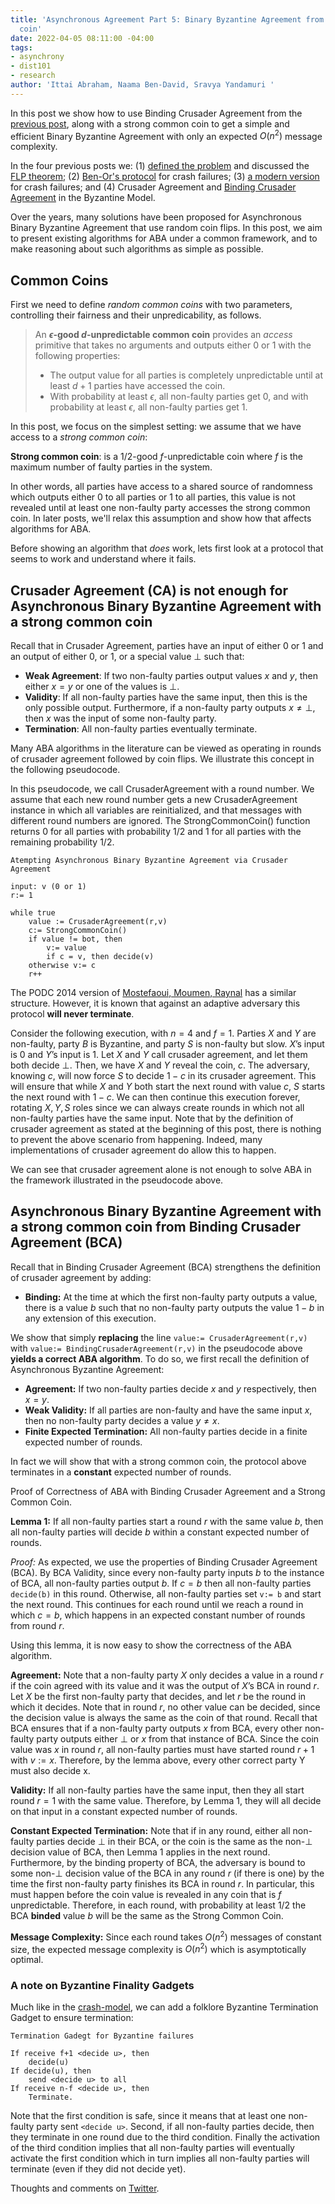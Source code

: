 ```yaml
---
title: 'Asynchronous Agreement Part 5: Binary Byzantine Agreement from a strong common
  coin'
date: 2022-04-05 08:11:00 -04:00
tags:
- asynchrony
- dist101
- research
author: 'Ittai Abraham, Naama Ben-David, Sravya Yandamuri '
---
```


In this post we show how to use Binding Crusader Agreement from the [previous post](https://decentralizedthoughts.github.io/2022-04-05-aa-part-four-CA-and-BCA/), along with a strong common coin to get a simple and efficient  Binary Byzantine Agreement with only an expected $O(n^2)$ message complexity. 

In the four previous posts we: (1) [defined the problem](https://decentralizedthoughts.github.io/2022-03-30-asynchronous-agreement-part-one-defining-the-problem/) and discussed the [FLP theorem](https://decentralizedthoughts.github.io/2019-12-15-asynchrony-uncommitted-lower-bound/); (2) [Ben-Or's protocol]([part2](https://decentralizedthoughts.github.io/2022-03-30-asynchronous-agreement-part-two-ben-ors-protocol/)) for crash failures;  (3)  [a modern version](https://decentralizedthoughts.github.io/2022-03-30-asynchronous-agreement-part-three-a-modern-version-of-ben-ors-protocol/) for crash failures; and (4) Crusader Agreement and [Binding Crusader Agreement](https://decentralizedthoughts.github.io/2022-04-05-aa-part-four-CA-and-BCA/) in the Byzantine Model.



Over the years, many solutions have been proposed for Asynchronous Binary Byzantine Agreement that use random coin flips. In this post, we aim to present existing algorithms for ABA under a common framework, and to make reasoning about such algorithms as simple as possible.

## Common Coins

First we need to define *random common coins* with two parameters, controlling their fairness and their unpredicability, as follows.

> An **$\epsilon$-good $d$-unpredictable common coin** provides an *access* primitive that takes no arguments and outputs either $0$ or $1$ with the following properties:
>* The output value for all parties is completely unpredictable until at least $d+1$ parties have accessed the coin.
>* With probability at least $\epsilon$, all non-faulty parties get $0$, and with probability at least $\epsilon$, all non-faulty parties get $1$.

In this post, we focus on the simplest setting: we assume that we have access to a *strong common coin*:

**Strong common coin**: is a $1/2$-good $f$-unpredictable coin where $f$ is the maximum number of faulty parties in the system.

In other words, all parties have access to a shared source of randomness which outputs either 0 to all parties or 1 to all parties, this value is not revealed until at least one non-faulty party accesses the strong common coin. In later posts, we'll relax this assumption and show how that affects algorithms for ABA.

Before showing an algorithm that *does* work, lets first look at a protocol that seems to work and understand where it fails. 

## Crusader Agreement (CA) is not enough for Asynchronous Binary Byzantine Agreement with a strong common coin
Recall that in Crusader Agreement, parties have an input of either 0 or 1 and an output of either 0, or 1, or a special value $\bot$ such that:

* **Weak Agreement**: If two non-faulty parties output values $x$ and $y$, then either $x=y$ or one of the values is $\bot$.
* **Validity**: If all non-faulty parties have the same input, then this is the only possible output. Furthermore, if a non-faulty party outputs $x \neq \bot$, then $x$ was the input of some non-faulty party.
* **Termination**: All non-faulty parties eventually terminate.

Many ABA algorithms in the literature can be viewed as operating in rounds of crusader agreement followed by coin flips. We illustrate this concept in the following pseudocode.

In this pseudocode, we call CrusaderAgreement with a round number. We assume that each new round number gets a new CrusaderAgreement instance in which all variables are reinitialized, and that messages with different round numbers are ignored. The StrongCommonCoin() function returns $0$ for all parties with probability $1/2$ and $1$ for all parties with the remaining probability $1/2$.

```
Atempting Asynchronous Binary Byzantine Agreement via Crusader Agreement

input: v (0 or 1)
r:= 1

while true
    value := CrusaderAgreement(r,v)
    c:= StrongCommonCoin()
    if value != bot, then
        v:= value
        if c = v, then decide(v) 
    otherwise v:= c
    r++    
```

The PODC 2014 version of [Mostefaoui, Moumen, Raynal](https://dl.acm.org/doi/10.1145/2611462.2611468) has a similar structure. However, it is known that against an adaptive adversary this protocol **will never terminate**.

Consider the following execution, with $n=4$ and $f=1$. Parties $X$ and $Y$ are non-faulty, party $B$ is Byzantine, and party $S$ is non-faulty but slow. $X$’s input is 0 and $Y$’s input is 1.
Let $X$ and $Y$ call crusader agreement, and let them both decide $\bot$. Then, we have $X$ and $Y$ reveal the coin, $c$. The adversary, knowing $c$, will now force $S$ to decide $1-c$ in its crusader agreement. This will ensure that while $X$ and $Y$ both start the next round with value $c$, $S$ starts the next round with $1-c$. We can then continue this execution forever, rotating $X,Y,S$ roles since we can always create rounds in which not all non-faulty parties have the same input.
Note that by the definition of crusader agreement as stated at the beginning of this post, there is nothing to prevent the above scenario from happening. Indeed, many implementations of crusader agreement do allow this to happen. 

We can see that crusader agreement alone is not enough to solve ABA in the framework illustrated in the pseudocode above.


##  Asynchronous Binary Byzantine Agreement with a strong common coin from Binding Crusader Agreement (BCA)
Recall that in Binding Crusader Agreement (BCA) strengthens the definition of crusader agreement by adding:

* **Binding:** At the time at which the first non-faulty party outputs a value, there is a value $b$ such that no non-faulty party outputs the value $1−b$ in any extension of this execution.



We show that simply **replacing** the line ``value:= CrusaderAgreement(r,v)``  with ``value:= BindingCrusaderAgreement(r,v)``  in the pseudocode above **yields a correct ABA algorithm**. To do so, we first recall the definition of Asynchronous Byzantine Agreement:

* **Agreement:** If two non-faulty parties decide $x$ and $y$ respectively, then $x=y$.
* **Weak Validity:** If all parties are non-faulty and have the same input $x$, then no non-faulty party decides a value $y \neq x$.
* **Finite Expected Termination:** All non-faulty parties decide in a finite expected number of rounds.

In fact we will show that with a strong common coin, the protocol above terminates in a **constant** expected number of rounds. 

Proof of Correctness of ABA with Binding Crusader Agreement and a Strong Common Coin.

**Lemma 1:** If all non-faulty parties start a round $r$ with the same value $b$, then all non-faulty parties will decide $b$ within a constant expected number of rounds.

*Proof:* As expected, we use the properties of Binding Crusader Agreement (BCA). By BCA Validity, since every non-faulty party inputs $b$ to the instance of BCA, all non-faulty parties output $b$. If $c=b$ then all non-faulty parties `decide(b)` in this round. Otherwise, all non-faulty parties set `v:= b` and start the next round. This continues for each round until we reach a round in which $c=b$, which happens in an expected constant number of rounds from round $r$.

Using this lemma, it is now easy to show the correctness of the ABA algorithm.

**Agreement:** 
Note that a non-faulty party $X$ only decides a value in a round $r$ if the coin agreed with its value and it was the output of $X$’s BCA in round $r$. Let $X$ be the first non-faulty party that decides, and let $r$ be the round in which it decides. Note that in round $r$, no other value can be decided, since the decision value is always the same as the coin of that round. Recall that BCA ensures that if a non-faulty party outputs $x$ from BCA, every other non-faulty party outputs either $\bot$ or $x$ from that instance of BCA. Since the coin value was $x$ in round $r$, all non-faulty parties must have started round $r+1$ with $v:=x$. Therefore, by the lemma above, every other correct party Y must also decide x.

**Validity:**
If all non-faulty parties have the same input, then they all start round $r=1$ with the same value. Therefore, by Lemma 1, they will all decide on that input in a constant expected number of rounds.

**Constant Expected  Termination:**
Note that if in any round, either all non-faulty parties decide $\bot$ in their BCA, or the coin is the same as the non-$\bot$ decision value of BCA, then Lemma 1 applies in the next round. Furthermore, by the binding property of BCA, the adversary is bound to some non-$\bot$ decision value of the BCA in any round $r$ (if there is one) by the time the first non-faulty party finishes its BCA in round $r$. In particular, this must happen before the coin value is revealed in any coin that is $f$ unpredictable. Therefore, in each round, with probability at least $1/2$ the BCA **binded** value $b$ will be the same as the Strong Common Coin.

**Message Complexity:**
Since each round takes $O(n^2)$ messages of constant size, the expected message complexity is $O(n^2)$ which is asymptotically optimal.  

### A note on Byzantine Finality Gadgets

Much like in the [crash-model]([part2](https://decentralizedthoughts.github.io/2022-03-30-asynchronous-agreement-part-two-ben-ors-protocol/)), we can add a folklore Byzantine Termination Gadget to ensure termination:

```
Termination Gadegt for Byzantine failures

If receive f+1 <decide u>, then
    decide(u) 
If decide(u), then
    send <decide u> to all
If receive n-f <decide u>, then
    Terminate.
```

Note that the first condition is safe, since it means that at least one non-faulty party sent `<decide u>`. Second, if all non-faulty parties decide, then they terminate in one round due to the third condition. Finally the activation of the third condition implies that all non-faulty parties will eventually activate the first condition which in turn implies all non-faulty parties will terminate (even if they did not decide yet).

Thoughts and comments on [Twitter](https://twitter.com/ittaia/status/1511665002188574727?s=20&t=gJEZwTvUN72KwbNBJ53eYQ).
